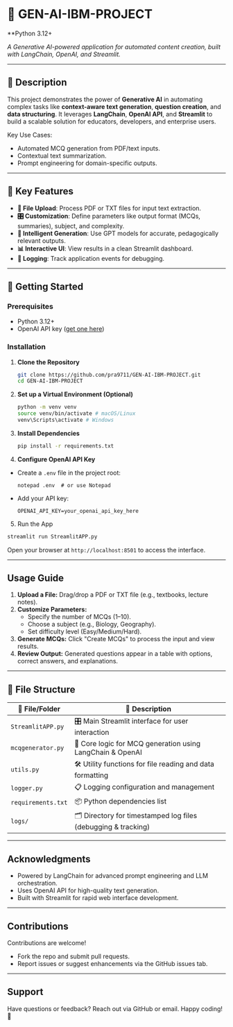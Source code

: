 # 🧠 GEN-AI-IBM-PROJECT  
**Python 3.12+ 
 
*A Generative AI-powered application for automated content creation, built with LangChain, OpenAI, and Streamlit.*  

---

## 📝 **Description**  
This project demonstrates the power of **Generative AI** in automating complex tasks like **context-aware text generation**, **question creation**, and **data structuring**. It leverages **LangChain**, **OpenAI API**, and **Streamlit** to build a scalable solution for educators, developers, and enterprise users.  

Key Use Cases:  
- Automated MCQ generation from PDF/text inputs.  
- Contextual text summarization.  
- Prompt engineering for domain-specific outputs.  

---

## 🎯 **Key Features**  
- **📂 File Upload**: Process PDF or TXT files for input text extraction.  
- **🎛️ Customization**: Define parameters like output format (MCQs, summaries), subject, and complexity.  
- **🧠 Intelligent Generation**: Use GPT models for accurate, pedagogically relevant outputs.  
- **📊 Interactive UI**: View results in a clean Streamlit dashboard.  
- **📝 Logging**: Track application events for debugging.  

---

## 🚀 **Getting Started**  

### **Prerequisites**  
- Python 3.12+  
- OpenAI API key ([get one here](https://platform.openai.com/ ))  

### **Installation**  
1. **Clone the Repository**  
   ```bash
   git clone https://github.com/pra9711/GEN-AI-IBM-PROJECT.git 
   cd GEN-AI-IBM-PROJECT

2. **Set up a Virtual Environment (Optional)**
    ```bash
    python -m venv venv
    source venv/bin/activate # macOS/Linux
    venv\Scripts\activate # Windows

3. **Install Dependencies**
    ```bash
   pip install -r requirements.txt

4. **Configure OpenAI API Key**
- Create a `.env` file in the project root:
  ```
  notepad .env  # or use Notepad
  ```
- Add your API key:
  ```
  OPENAI_API_KEY=your_openai_api_key_here
  ```

 5. Run the App
  ``` bash
streamlit run StreamlitAPP.py
  ```
Open your browser at `http://localhost:8501` to access the interface.

---


## Usage Guide

1. **Upload a File:** Drag/drop a PDF or TXT file (e.g., textbooks, lecture notes).
2. **Customize Parameters:**
   - Specify the number of MCQs (1–10).
   - Choose a subject (e.g., Biology, Geography).
   - Set difficulty level (Easy/Medium/Hard).
3. **Generate MCQs:** Click "Create MCQs" to process the input and view results.
4. **Review Output:** Generated questions appear in a table with options, correct answers, and explanations.

---

## 📁 File Structure

| 📄 **File/Folder**     | 📝 **Description**                                               |
|------------------------|------------------------------------------------------------------|
| `StreamlitAPP.py`      | 🎛️ Main Streamlit interface for user interaction                |
| `mcqgenerator.py`      | 🧠 Core logic for MCQ generation using LangChain & OpenAI        |
| `utils.py`             | 🛠️ Utility functions for file reading and data formatting        |
| `logger.py`            | 📋 Logging configuration and management                          |
| `requirements.txt`     | 📦 Python dependencies list                                      |
| `logs/`                | 🗂️ Directory for timestamped log files (debugging & tracking)    |


---

## Acknowledgments

- Powered by LangChain for advanced prompt engineering and LLM orchestration.
- Uses OpenAI API for high-quality text generation.
- Built with Streamlit for rapid web interface development.

---

## Contributions

Contributions are welcome!
- Fork the repo and submit pull requests.
- Report issues or suggest enhancements via the GitHub issues tab.

---

## Support

Have questions or feedback? Reach out via GitHub or email. Happy coding! 🚀
